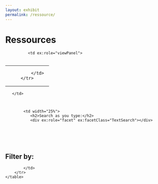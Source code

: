 ```yaml
---
layout: exhibit
permalink: /ressource/
---
```


<title>Visualisation des ressources de la fabrique des mobilités</title>
  <link rel="stylesheet" href="http://www.simile-widgets.org/styles/common.css" type="text/css" /> 
 
<link rel="exhibit/data" 
       type="application/jsonp"
       href="http://spreadsheets.google.com/feeds/list/1uCtd0dAtLcbqp0Kifg4k_0WXMNn-cY_8wuRPU3SOjL8/od6/public/basic?alt=json-in-script"
       ex:converter="googleSpreadsheets" /> 
 


<h1>Ressources</h1>
<!-- <h2></h2> -->

<table width="100%" class="table table-striped ng-scope"> 
        <tr valign="top"> 
 
	          <td ex:role="viewPanel"> 
	          
<div ex:role="view" ex:viewClass="Tabular"
  ex:columns=".from, .to, .richesse, .intitule, .complements, .statut" > 
	<table style="display: none;"> 
		<tr> 
			<td><span ex:content=".from"></span></td> 
			<td><span ex:content=".to"></span></td> 
			<td><span ex:content=".richesse"></span></td> 
			<td><span ex:content=".intitule"></span></td> 
			<td><span ex:content=".complements"></span></td> 
			<td><span ex:content=".statut"></span></td> 
		</tr> 
	</table> 
</div> 

<div ex:role="view"> 
	<table ex:role="lens" class="show"> 
	   <tr> 
		   <td>	<div ex:content=".from"></div></td> 
		   <td>
			<div ex:content=".to"></div> 
			<div ex:content=".richesse"></div> 
			<div ex:content=".intitule"></div> 
			<div ex:content=".complements"></div> 
			<div ex:content=".statut"></div> 
			   
 
		   </td> 
	   </tr> 
   </table> 
</div> 
 
 
	   </td> 
			
 
 
            <td width="25%"> 
			   <h2>Search as you type:</h2> 
               <div ex:role="facet" ex:facetClass="TextSearch"></div> 
<br /><br /><br /> 
			  <h2>Filter by:</h2> 
               <div ex:role="facet" ex:expression=".from" ex:facetLabel="From"></div> 
               <div ex:role="facet" ex:expression=".to" ex:facetLabel="To"></div> 
               <div ex:role="facet" ex:expression=".statut" ex:facetLabel="Statut"></div> 
               <div ex:role="facet" ex:expression=".richesse" ex:facetLabel="Richesse"></div> 
 
            </td> 
        </tr> 
    </table> 

